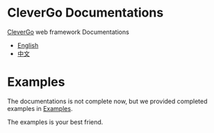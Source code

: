 # CleverGo Documentations
[CleverGo](https://github.com/headwindfly/clevergo) web framework Documentations

- [English](en)
- [中文](zh)

# Examples

The documentations is not complete now, but we provided completed examples in [Examples](/examples).

The examples is your best friend.
